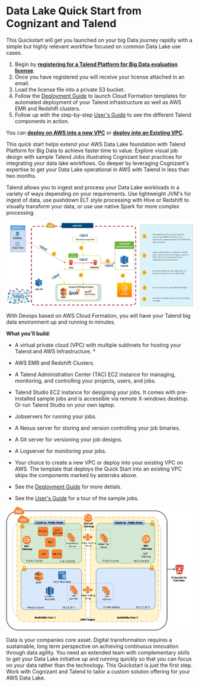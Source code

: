 # Data Lake Quick Start from Cognizant and Talend

This Quickstart will get you launched on your big Data journey rapidly with a simple but highly relevant workflow focused on common Data Lake use cases.

1. Begin by **[registering for a Talend Platform for Big Data evaluation license](https://info.talend.com/trial-talend-quickstart-datalakes.html)**.  
2. Once you have registered you will receive your license attached in an email.
3. Load the license file into a private S3 bucket.
3. Follow the [Deployment Guide](https://s3.amazonaws.com/docs.quickstart.talend/Data+Lake+Quick+Start+from+Cognizant+and+Talend+-+Deployment+Guide.pdf) to launch Cloud Formation templates for automated deployment of your Talend infrastructure as well as AWS EMR and Redshift clusters.
4. Follow up with the step-by-step [User's Guide](https://s3.amazonaws.com/docs.quickstart.talend/Data+Lake+Quick+Start+from+Cognizant+and+Talend+-+User+Guide.pdf) to see the different Talend components in action.

You can **[deploy on AWS into a new VPC](https://console.aws.amazon.com/cloudformation/home?region=us-east-1#/stacks/new?templateURL=https://s3.amazonaws.com/oodle.quickstart.talend/templates/oodle-master.template)** or **[deploy into an Existing VPC](https://console.aws.amazon.com/cloudformation/home?region=us-east-1#/stacks/new?templateURL=https://s3.amazonaws.com/oodle.quickstart.talend/templates/oodle.template)**.

This quick start helps extend your AWS Data Lake foundation with Talend Platform for Big Data to achieve faster time to value.  Explore visual job design with sample Talend Jobs illustrating Cognizant best practices for integrating your data lake workflows.  Go deeper by leveraging Cognizant's expertise to get your Data Lake operational in AWS with Talend in less than two months.

Talend allows you to ingest and process your Data Lake workloads in a variety of ways depending on your requirements.  Use lightweight JVM's for ingest of data, use pushdown ELT style processing with Hive or Redshift to visually transform your data, or use use native Spark for more complex processing.

![Talend Quickstart Workflow](talend-quickstart-workflow.png)

With Devops based on AWS Cloud Formation, you will have your Talend big data environment up and running in minutes.

**What you'll build**:

* A virtual private cloud (VPC) with multiple subhnets for hosting your Talend and AWS Infrastructure. *

* AWS EMR and Redshift Clusters.

* A Talend Administration Center (TAC) EC2 instance for managing, monitoring, and controlling your projects, users, and jobs.

* Talend Studio EC2 instance for designing your jobs.  It comes with pre-installed sample jobs and is accessible via remote X-windows desktop.  Or run Talend Studio on your own laptop.

* Jobservers for running your jobs.

* A Nexus server for storing and version controlling your job binaries.

* A Git server for versioning your job designs.

* A Logserver for monitoring your jobs.

* Your choice to create a new VPC or deploy into your existing VPC on AWS. The template that deploys the Quick Start into an existing VPC skips the components marked by asterisks above.

* See the [Deployment Guide](https://s3.amazonaws.com/docs.quickstart.talend/Data+Lake+Quick+Start+from+Cognizant+and+Talend+-+Deployment+Guide.pdf) for more detials.

* See the [User's Guide](https://s3.amazonaws.com/docs.quickstart.talend/Data+Lake+Quick+Start+from+Cognizant+and+Talend+-+User+Guide.pdf) for a tour of the sample jobs.

![Talend Quickstart Architecture](Data%20Lake%20Quick%20Start%20from%20Cognizant%20and%20Talend_Architecture.png)

Data is your companies core asset.  Digital transformation requires a sustainable, long term perspective on achieving continuous innovation through data agility.  You need an extended team with complementary skills to get your Data Lake initiative up and running quickly so that you can focus on your data rather than the technology.  This Quickstart is just the first step.  Work with Cognizant and Talend to tailor a custom soluton offering for your AWS Data Lake.
